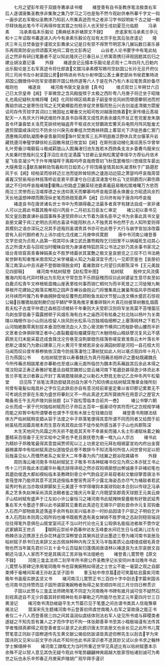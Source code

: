 <!-- { "loadSidebar": true } -->
　　七月之望彭年观于双娥寺夀承读书楼
　　褚登善有自书圣教序笔法极类右军后人遂谓唐集圣教序非集聚之集乃学习之习也是殆不然今观赵供奉所摹千字文一钩一画歩武右军极似圣教序乃知前人所集真迹而书之者非习字书奴明矣千古之疑一朝尽释快哉此笔今不可再得仲宣其寳之勿轻示人也天唘壬戌初夏范允临题
　　冯承素
　　冯承素临本乐毅论【黄麻纸本折裱原文不録】
　　彦逺家有冯承素兰亭元和十三年诏取书畵遂进入内今有承素乐毅论在竝有太宗手批其后张彦逺记
　　隆庆三年元旦焚香盥手谨观文彭夀承父记是日有禁不得贺节明窓净几展玩数日甚乐甚乐再观索防安出师颂葢天地间二寳也文彭再记
　　山谷老人论书要字中有笔此帖近之然非有研臼笔簏者不足以知此隆庆己巳春日从三桥寓斋携归谛观因题其后归之建业胡汝嘉记事
　　外録
　　褚遂良记云搨本乐毅论是贞观十二年四月九日勅内出乐毅论是王右军真迹令将仕郎直文舘冯承素模写赐司空赵国公长孙无忌开府仪同三司尚书左仆射梁国公房龄特进尚书左仆射申国公髙士亷吏部尚书侯君集特进郑国公魏徴侍中防军安德郡开国公杨师道等六人于是在外乃有六本竝笔势真妙备尽楷则也
　　褚遂良
　　褚河南书唐文皇哀册【真书】
　　维贞观廿三年朔廿六日己巳太宗皇帝【阙】于翠微宫之含风殿旋殡于太极之西阶粤八月庚子将迁坐于昭陵礼也鳯纪疑秋龙帷将曙【阙】化同轸绵区缟素哀子嗣皇帝览风树而增感攀铜池而拊膺廹宗祧之是寄伤往驾之无凭奠樽盈而悲序促灵景翳而愁云兴去剑滋逺清徽方閟爰诏司存传芳琼字其词曰三微固祉五曜垂文光昭司牧对越唐勋族着牝家传缙云髙祖配天一人有庆大行神武维防作圣良书自得髙文成性夙表余雄先怀反正苍兕爰发朱旗首令环瀛昏垫关洛荒芜妖倾地轴盗弄干枢戎衣光唘霸政宏謩天兵电照月阵风駈蚩尤逓剪猰窳咸诛闰位不防余分兴戾先收秦组次焚商袂转圆上畧容光下济徙邑垂仁賔门洒惠脩风顺轨凝图奉睿青扆同规珠叶契发挥三五声明遐裔泛野休兵灵台偃革升岩藏铣遵河奉璧学肆徐轮丘园散帛就日攸宜如【阙】在斯刑哀动植化美埙箎乐华曾举礼叶旁垂沙塲磬翦斗极咸羁狼山入囿瀚渚归池东旌若木西斾条支龙乡委賮鸟服来仪大矣乗时悠哉利见文浮沼应龙在淀潏露飞甘卿云呈绚松荑望幸瑶华方荐仙丹敛术星飞告变凝沴气于升年掩璿晖于离殿呜呼哀哉商管初飞秋弦罢脩惊川悠缅宫车晏出大隧弗营元献吉展軨効驾羲和司日廹灵心于将饯痛皇情其如失凝清秋于广路遡悲风于长【阙】经柏梁而徐转迈兰池而徙跸耸轻斾之逶迤动边笳之萧瑟呜呼哀哉周营甫竁汉唘泉闱谷林摇落桥岩变衰平原凄兮白日逺深渚澹兮秋云飞览铜爵而兴慕伤鼎湖之不归呜呼哀哉崤陵壤隅山穷路虚卫飜英轻池委素羲庭易晚松隂难曙万方悲而雨泣三灵惨而云沍嗟厚德之长违仰髙天而攀慕呜呼哀哉崇基永焕置业方昭遗风余烈天长地遥想神襟而腾茂纵史笔而扬翘笼嘉声【阙】日月终有裕于唐尧呜呼哀哉
　　褚遂良书在唐贤诸名世士书中为秀頴得羲之法最多者真字有隷法自成一家非诸人可以比肩此书葢其晚年绍兴丙辰十二月初五日臣友仁审定
　　褚公初以善书见知文皇后数直谏补益国事殊多遂受顾命以大节着为唐名臣卒之书为余事此其书文皇哀册文藏于呉江史明古氏明古喜读书能阳秋古人不独贵其书也然于古人知所爱则得其模刻之语亦深玩之况其手迹哉则虽谓贵其书亦可也此卷于大行与崩字皆加涂改葢尝有入前代御府者为上讳尔成化戊戌嵗二月庚申呉寛题
　　唐中书河南公褚登善文学忠谠为贞观人品第一观其叩头谏立武氏置笏殿陛乞归田里不以祸福死生动其心古之所谓大臣与回视当时暧昧自悦为身谋者特狐防耳公书法之妙乃其余事书家况之瑶台青琐窅英青春婵娟美女不胜罗绮葢状其富艶之极文皇哀册览之三叹不已书法絶矣世鲜有知者惟米南宫知之米学褚最乆知之为最深宜乎虎儿一见即赏鉴也【哀册初落江南深山中且讳避不登御故得脱金烬】着雍敦牂七月望日呉郡陈深书【王元美跋见四部稿】
　　褚河南书枯树赋卷【赵松雪补图】
　　枯树赋
　　殷仲文风流儒雅海内知名代异时移出为东阳太守常忽忽不乐顾庭槐而叹曰此树婆娑生意尽矣至如白鹿贞松青牛文梓根柢盘魄山崖表里桂何事而销亡桐何为而半死昔之三河徙殖九畹移根开花建始之殿落实睢阳之园声含嶰谷曲抱云门将雏集鳯比翼巢鸳临风亭而唳鹤对月峡而吟猨乃有拳曲拥肿盘坳反覆熊彪顾盼鱼龙起伏节竪山连文横水蹙匠石惊视公输目雕镌始就剞劂仍加平鳞铲甲落角推牙重重碎锦片片真花纷披草树散乱烟霞若夫松子古度平仲君迁森梢百顷槎枿千年秦则大夫受职汉则将军坐焉莫不苔埋菌压鸟剥虫穿低垂于霜露撼顿于风烟东海有白木之庙西河有枯桑之社北陆以杨叶为关南陵以梅根作冶小山则丛桂留人扶风则长松系马岂独城临细栁之上塞落桃林之下若乃山河阻絶飘零离别拔本垂泪伤根流血火入空心膏流断节横洞口而敧卧顿山腰而半折文衺者合体俱碎理正者中心直裂戴瘿衔瘤藏穿抱穴木魅旸晱山精妖孽况复风云不感羁旅无归未能采葛还成食薇沈沦穷巷芜没荆扉旣伤摇落弥嗟变衰淮南云木叶落长年悲斯之谓矣乃为歌曰建章三月火黄河千里槎若非金谷满园树即是河阳一县花桓大司马闻而叹曰昔年移栁依依汉南今防摇落凄怆江潭树犹如此人何以堪贞观四年十月八日为燕国公书
　　右枯树赋世皆以寿春魏氏为真丹阳蘓丞相辨识之墨帖既藏魏氏今所传蘓丞相跋尾者亦摹勒也至或以雍元直所临仿为魏本而系蘓跋其后余此本得之壻汶阳梁正寿正寿雅好笔墨且自精赏魏郑公尝云褚河南下笔遒劲甚得逸少体资此本皆兰亭笔法识者寡云开封丁禹锡毘陵胡承之以勒石大野晁无咎记乙丑仲冬丙午松菊堂
　　旧见陈了翁笔法清劲尝疑其创自为家今乃知彷佛出枯树赋耳豫章金陵所刻何曾有毫髪似哉晁补之字仅见此跌宕亦自有意况经前辈鉴定重以省印郡记累累无不可考胡氏世家在东南为盛世将摹刻又不一所此真迹尤其所寳故所在用意识之歴官大略备焉壬午五月庐陵刘辰翁题【以下跋松雪临本合前共一巻】
　　褚公书擥六朝众长而成一家于代何独枯树赋而已子昻后五百年一振豪顷夺其符而代之岂规规学褚而能之抑胷中有所谓擥者也谓予不信有木居士在钱塘白珽
　　褚登善书用隷法结体方严枯树赋稍变廼从容于法度之中子昻落笔便得其意所谓不同而同者又绘图于前树虽枯而润葢具根本而生意存焉其观此信不徒作矣所感当甚于子山也呉郡陈深
　　木生天地间为风霜之所夭折不能竟其天年不幸甚矣而骚人名士形诸赋咏着之翰墨精采百倍垂于无穷实枯中之荣也予老且衰抚卷为重一嘅九山人宗古
　　褚书此为精妙子昻晚笔最得其意尝闻贾师宪以江上功景定初元拜右相锡宴宣劝内府出金寳器赐甚厚中有枯树赋真迹似道独受此卷不敢辞今不知流落何所信人间世曾何足以把玩哉喜见似人而慨然者系之矣至大二年季春为呉门钱翼之题谷阳龚璛书
　　外録
　　周防海云褚河南多书枯树赋犹王子敬多书洛神赋褚书仅见为燕公本亦犹王书止传十三行异哉此本旧藏华补庵氏球得谛视之然亦双钩填廓想出栁诚悬手非褚初笔也其遒劲俊逸大都如褉帖临本圣教碑刻骨立中气韵自足非易窥者赵文敏综擥晋唐法书舍筏登岸乃能师其意不泥其迹按临本整宻秀润不少露北海姿态亦尽气为褚敌者若武延秀时有此当亦取续屏脚矣王元美邃于书学得褚钩本属球钩赵本合刻以传球乏冯承素之艺多失赵神采尚湏具法眼者鉴之隆庆元年夏六月既望吴郡周天球题王元美云庾子山枯树赋有盛声于江左如小许公軰恒习之褚河南书此赋掩映斐亹极有好致武延秀集右军大令墨迹于屏以此书装脚其见重若此真迹在无锡华户部处尝命许元复双钩垂入石而户部物故真迹落盗手余所有赵吴兴临本亦一时妙品因请于户部之子明伯乞许本入石而赵本则周公瑕所钩也褚书既极秀逸有美女婵姢不胜罗绮之态赵则穏宻端润往往得笔外意俱在山隂堂室间正不当以时代论也元复公瑕俱名能临池者故不啻作定武冢嫡耳王世贞
　　瑚网云崇祯辛酉春仲访友玉峰娄水间花生日与成渊儿过东仓杨棘丞汝迈携游王氏杂花林返饮深栁堂会其舅呉廷坚出墨迹三卷为褚河南书哀册及枯树赋子昻书归去来辞又出古佩玦种种内有汉玉天马羊脂美质沁血缕缕成细毛真竒物也然当年属先君价只五十金今云百镒矣归蓬偶阅唐语林以褚遂良为太宗哀册文自朝还马误入人家而不觉是其摛词工苦非独书法擅絶也
　　褚登善儿寛赞卷【原文不録】
　　河南三龛孟法师二刻早年所书房公乔圣教序记长安同州本竝晚年书此儿寛赞与房碑记序用笔同晚年书也容夷婉畅如得道之士世尘不能一毫婴之观之自鄙束缚于毫楮间耳诸王孙赵孟坚子固书
　　羣玉帖中帝京篇迹可笑葢枯且露矣河南晚年书虽瘦实腴孟坚又书
　　褚河南汉儿寛赞正书三百四十字中刮去字葢宋国讳也河南书岂待赞而显子固所谓容夷婉畅者殆得之矣至顺四年闰三月廿四日栁贯识
　　子固以此赞与三龛孟法师碑用笔不同定为河南晚年书碑有嵗月诚可信不疑然石刻视真迹自不无少异葢其转折精神处有非摹勒之巧所能尽也至正元年夏四月廿三日黄溍记
　　褚河南书清劲峻嶷平生大节葢已见于笔墨之间古谓书类其人信哉豫章揭法记
　　潜溪宋先生题褚河南书云登善初师虞世南晚入右军之室故唐之能正书者仅二十八人而登善居三四之间其温润似虞结体则法右军人徒见所书或与薛稷类者遂疑之不知先哲有兼人之才而作字初不拘一体张颠善草书至其小楷极端谨有法传其学者惟顔真卿得之观登善者宜以是求之此题识唐太宗哀册文也余长见之此所书儿寛赞笔意正同赵子固栁道传先生黄文献公揭伯防跋语皆真迹但栁先生以刮去字为宋国讳则又见宋以前文字亦讳此不知何也此书非深识者不逹其妙又试以余书求之翰林学士解缙绅书
　　褚河南工隷楷尤为当时所重近世罕见真迹比有以枯树赋墨本示余殊不足以唘人意见其伪无疑今观此书笔势翩翩神爽超越大胜家侄帖诸刻诚可为希世之玩也永乐辛夘春正月庚寅庐陵胡广观毕拜手谨识
